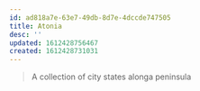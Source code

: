 ```yaml
---
id: ad818a7e-63e7-49db-8d7e-4dccde747505
title: Atonia
desc: ''
updated: 1612428756467
created: 1612428731031
---
```


> A collection of city states alonga peninsula
